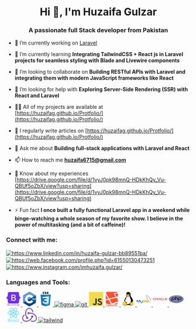 <h1 align="center">Hi 👋, I'm Huzaifa Gulzar</h1>
<h3 align="center">A passionate full Stack developer from Pakistan</h3>

- 🔭 I’m currently working on [Laravel](https://github.com/Huzaifag/Notes_app)

- 🌱 I’m currently learning **Integrating TailwindCSS + React js in Laravel projects for seamless styling with Blade and Livewire components**

- 👯 I’m looking to collaborate on **Building RESTful APIs with Laravel and integrating them with modern JavaScript frameworks like React**

- 🤝 I’m looking for help with **Exploring Server-Side Rendering (SSR) with React and Laravel**

- 👨‍💻 All of my projects are available at [https://huzaifag.github.io/Protfolio/](https://huzaifag.github.io/Protfolio/)

- 📝 I regularly write articles on [https://huzaifag.github.io/Protfolio/](https://huzaifag.github.io/Protfolio/)

- 💬 Ask me about **Building full-stack applications with Laravel and React**

- 📫 How to reach me **huzaifa6715@gmail.com**

- 📄 Know about my experiences [https://drive.google.com/file/d/1vyJ0pk98mnQ-HDkKhQy_Vu-QBUf5oZbX/view?usp=sharing](https://drive.google.com/file/d/1vyJ0pk98mnQ-HDkKhQy_Vu-QBUf5oZbX/view?usp=sharing)

- ⚡ Fun fact **I once built a fully functional Laravel app in a weekend while binge-watching a whole season of my favorite show. I believe in the power of multitasking (and a bit of caffeine)!**

<h3 align="left">Connect with me:</h3>
<p align="left">
<a href="https://linkedin.com/in/https://www.linkedin.com/in/huzaifa-gulzar-bb89551ba/" target="blank"><img align="center" src="https://raw.githubusercontent.com/rahuldkjain/github-profile-readme-generator/master/src/images/icons/Social/linked-in-alt.svg" alt="https://www.linkedin.com/in/huzaifa-gulzar-bb89551ba/" height="30" width="40" /></a>
<a href="https://fb.com/https://web.facebook.com/profile.php?id=61550130473251" target="blank"><img align="center" src="https://raw.githubusercontent.com/rahuldkjain/github-profile-readme-generator/master/src/images/icons/Social/facebook.svg" alt="https://web.facebook.com/profile.php?id=61550130473251" height="30" width="40" /></a>
<a href="https://instagram.com/https://www.instagram.com/imhuzaifa.gulzar/" target="blank"><img align="center" src="https://raw.githubusercontent.com/rahuldkjain/github-profile-readme-generator/master/src/images/icons/Social/instagram.svg" alt="https://www.instagram.com/imhuzaifa.gulzar/" height="30" width="40" /></a>
</p>

<h3 align="left">Languages and Tools:</h3>
<p align="left"> <a href="https://getbootstrap.com" target="_blank" rel="noreferrer"> <img src="https://raw.githubusercontent.com/devicons/devicon/master/icons/bootstrap/bootstrap-plain-wordmark.svg" alt="bootstrap" width="40" height="40"/> </a> <a href="https://www.w3schools.com/cpp/" target="_blank" rel="noreferrer"> <img src="https://raw.githubusercontent.com/devicons/devicon/master/icons/cplusplus/cplusplus-original.svg" alt="cplusplus" width="40" height="40"/> </a> <a href="https://www.w3schools.com/css/" target="_blank" rel="noreferrer"> <img src="https://raw.githubusercontent.com/devicons/devicon/master/icons/css3/css3-original-wordmark.svg" alt="css3" width="40" height="40"/> </a> <a href="https://www.figma.com/" target="_blank" rel="noreferrer"> <img src="https://www.vectorlogo.zone/logos/figma/figma-icon.svg" alt="figma" width="40" height="40"/> </a> <a href="https://git-scm.com/" target="_blank" rel="noreferrer"> <img src="https://www.vectorlogo.zone/logos/git-scm/git-scm-icon.svg" alt="git" width="40" height="40"/> </a> <a href="https://developer.mozilla.org/en-US/docs/Web/JavaScript" target="_blank" rel="noreferrer"> <img src="https://raw.githubusercontent.com/devicons/devicon/master/icons/javascript/javascript-original.svg" alt="javascript" width="40" height="40"/> </a> <a href="https://laravel.com/" target="_blank" rel="noreferrer"> <img src="https://raw.githubusercontent.com/devicons/devicon/master/icons/laravel/laravel-plain-wordmark.svg" alt="laravel" width="40" height="40"/> </a> <a href="https://www.linux.org/" target="_blank" rel="noreferrer"> <img src="https://raw.githubusercontent.com/devicons/devicon/master/icons/linux/linux-original.svg" alt="linux" width="40" height="40"/> </a> <a href="https://www.mysql.com/" target="_blank" rel="noreferrer"> <img src="https://raw.githubusercontent.com/devicons/devicon/master/icons/mysql/mysql-original-wordmark.svg" alt="mysql" width="40" height="40"/> </a> <a href="https://www.oracle.com/" target="_blank" rel="noreferrer"> <img src="https://raw.githubusercontent.com/devicons/devicon/master/icons/oracle/oracle-original.svg" alt="oracle" width="40" height="40"/> </a> <a href="https://www.php.net" target="_blank" rel="noreferrer"> <img src="https://raw.githubusercontent.com/devicons/devicon/master/icons/php/php-original.svg" alt="php" width="40" height="40"/> </a> <a href="https://reactjs.org/" target="_blank" rel="noreferrer"> <img src="https://raw.githubusercontent.com/devicons/devicon/master/icons/react/react-original-wordmark.svg" alt="react" width="40" height="40"/> </a> <a href="https://redux.js.org" target="_blank" rel="noreferrer"> <img src="https://raw.githubusercontent.com/devicons/devicon/master/icons/redux/redux-original.svg" alt="redux" width="40" height="40"/> </a> <a href="https://tailwindcss.com/" target="_blank" rel="noreferrer"> <img src="https://www.vectorlogo.zone/logos/tailwindcss/tailwindcss-icon.svg" alt="tailwind" width="40" height="40"/> </a> </p>
